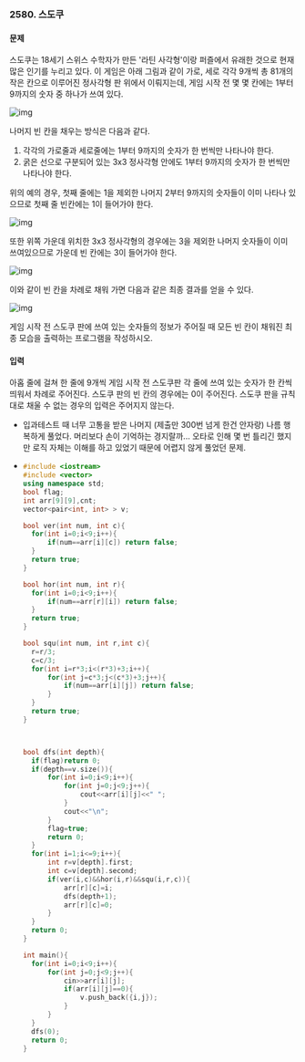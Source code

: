 ### 2580. 스도쿠



#### 문제

스도쿠는 18세기 스위스 수학자가 만든 '라틴 사각형'이랑 퍼즐에서 유래한 것으로 현재 많은 인기를 누리고 있다. 이 게임은 아래 그림과 같이 가로, 세로 각각 9개씩 총 81개의 작은 칸으로 이루어진 정사각형 판 위에서 이뤄지는데, 게임 시작 전 몇 몇 칸에는 1부터 9까지의 숫자 중 하나가 쓰여 있다.

![img](https://www.acmicpc.net/upload/images/jF1kwmQaGGRM3t9ESvpTvW34kCnB2.png)

나머지 빈 칸을 채우는 방식은 다음과 같다.

1. 각각의 가로줄과 세로줄에는 1부터 9까지의 숫자가 한 번씩만 나타나야 한다.
2. 굵은 선으로 구분되어 있는 3x3 정사각형 안에도 1부터 9까지의 숫자가 한 번씩만 나타나야 한다.

위의 예의 경우, 첫째 줄에는 1을 제외한 나머지 2부터 9까지의 숫자들이 이미 나타나 있으므로 첫째 줄 빈칸에는 1이 들어가야 한다.

![img](https://www.acmicpc.net/upload/images/iWqN5AZPf4h.png)

또한 위쪽 가운데 위치한 3x3 정사각형의 경우에는 3을 제외한 나머지 숫자들이 이미 쓰여있으므로 가운데 빈 칸에는 3이 들어가야 한다.

![img](https://www.acmicpc.net/upload/images/A9FWbU92T9v2Fjr9U6Qsg.png)

이와 같이 빈 칸을 차례로 채워 가면 다음과 같은 최종 결과를 얻을 수 있다.

![img](https://www.acmicpc.net/upload/images/fjCQBE3QI9BMGeiClrtwkHy3jeGPNi.png)

게임 시작 전 스도쿠 판에 쓰여 있는 숫자들의 정보가 주어질 때 모든 빈 칸이 채워진 최종 모습을 출력하는 프로그램을 작성하시오.

#### 입력

아홉 줄에 걸쳐 한 줄에 9개씩 게임 시작 전 스도쿠판 각 줄에 쓰여 있는 숫자가 한 칸씩 띄워서 차례로 주어진다. 스도쿠 판의 빈 칸의 경우에는 0이 주어진다. 스도쿠 판을 규칙대로 채울 수 없는 경우의 입력은 주어지지 않는다.



- 입과테스트 때 너무 고통을 받은 나머지 (제출만 300번 넘게 한건 안자랑) 나름 행복하게 풀었다. 머리보다 손이 기억하는 경지랄까... 오타로 인해 몇 번 틀리긴 했지만 로직 자체는 이해를 하고 있었기 때문에 어렵지 않게 풀었던 문제.

- ```c++
  #include <iostream>
  #include <vector>
  using namespace std;
  bool flag;
  int arr[9][9],cnt;
  vector<pair<int, int> > v;
  
  bool ver(int num, int c){
  	for(int i=0;i<9;i++){
  		if(num==arr[i][c]) return false;
  	}
  	return true;
  }
  
  bool hor(int num, int r){
  	for(int i=0;i<9;i++){
  		if(num==arr[r][i]) return false;
  	}
  	return true;
  }
  
  bool squ(int num, int r,int c){
  	r=r/3;
  	c=c/3;
  	for(int i=r*3;i<(r*3)+3;i++){
  		for(int j=c*3;j<(c*3)+3;j++){
  			if(num==arr[i][j]) return false;
  		}
  	}
  	return true;
  }
  
  
  
  bool dfs(int depth){
  	if(flag)return 0;
  	if(depth==v.size()){
  		for(int i=0;i<9;i++){
  			for(int j=0;j<9;j++){
  				cout<<arr[i][j]<<" ";
  			}
  			cout<<"\n";
  		}
  		flag=true;
  		return 0;
  	}
  	for(int i=1;i<=9;i++){
  		int r=v[depth].first;
  		int c=v[depth].second;
  		if(ver(i,c)&&hor(i,r)&&squ(i,r,c)){
  			arr[r][c]=i;
  			dfs(depth+1);
  			arr[r][c]=0;
  		}
  	}
  	return 0;		
  }
  
  int main(){            
  	for(int i=0;i<9;i++){
  		for(int j=0;j<9;j++){
  			cin>>arr[i][j];
  			if(arr[i][j]==0){
  				v.push_back({i,j});
  			}
  		}
  	}	
  	dfs(0);
  	return 0;
  }
  
  
  ```

  